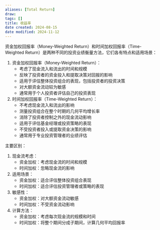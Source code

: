 ```yaml
---
aliases: [Total Return]
draw: 
tags: []
title: 收益率
date created: 2024-08-15
date modified: 2024-11-12
---
```


资金加权回报率（Money-Weighted Return）和时间加权回报率（Time-Weighted Return）是两种不同的投资业绩衡量方法，它们各有特点和适用场景：

1. 资金加权回报率（Money-Weighted Return）：
    - 考虑了现金流入和流出的时间和规模
    - 反映了投资者的资金投入和提取决策对回报的影响
    - 适用于评估整体投资组合的表现，包括投资者的投资决策
    - 对大额资金流动较为敏感
    - 通常用于个人投资者评估自己的投资表现
2. 时间加权回报率（Time-Weighted Return）：
    - 不考虑现金流入和流出的影响
    - 测量投资组合在整个时期的几何平均增长率
    - 消除了投资者控制之外的现金流动影响
    - 适用于评估基金经理或投资策略的表现
    - 不受投资者投入或提取资金决策的影响
    - 通常用于专业投资管理者的业绩评估

主要区别：

1. 现金流考虑：
    - 资金加权：考虑现金流的时间和规模
    - 时间加权：忽略现金流的影响
2. 适用场景：
    - 资金加权：适合评估整体投资组合表现
    - 时间加权：适合评估投资管理者或策略的表现
3. 敏感性：
    - 资金加权：对大额资金流动敏感
    - 时间加权：不受资金流动影响
4. 计算方法：
    - 资金加权：考虑每次现金流的规模和时间
    - 时间加权：将整个期间分成子期间，计算几何平均回报率
